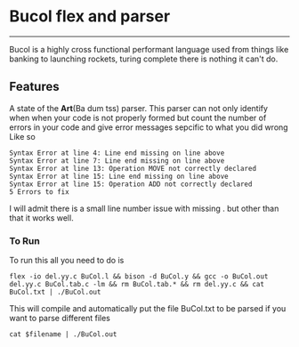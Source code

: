 # Bucol flex and parser
-----
Bucol is a highly cross functional performant language used from things like banking to launching rockets, turing complete there is nothing it can't do.

## Features
A state of the **Art**(Ba dum tss) parser. This parser can not only identify when when your code is not properly formed but count the number of errors in your code and give error messages sepcific to what you did wrong 
Like so
```
Syntax Error at line 4: Line end missing on line above
Syntax Error at line 7: Line end missing on line above
Syntax Error at line 13: Operation MOVE not correctly declared
Syntax Error at line 15: Line end missing on line above
Syntax Error at line 15: Operation ADD not correctly declared
5 Errors to fix
```
I will admit there is a small line number issue with missing . but other than that it works well.


### To Run
To run this all you need to do is
```
flex -io del.yy.c BuCol.l && bison -d BuCol.y && gcc -o BuCol.out del.yy.c BuCol.tab.c -lm && rm BuCol.tab.* && rm del.yy.c && cat BuCol.txt | ./BuCol.out
```
This will compile and automatically put the file BuCol.txt to be parsed if you want to parse different files 
```
cat $filename | ./BuCol.out
```